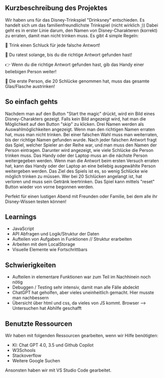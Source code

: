 Kurzbeschreibung des Projektes
- 
Wir haben uns für das Disney-Trinkspiel "Drinksney" entschieden. Es handelt sich um das familienfreundlichste Trinkspiel (nicht wirklich ;)) Dabei geht es in erster Linie darum, den Namen von Disney-Charakteren (korrekt) zu erraten, damit man nicht trinken muss. Es gibt 4 simple Regeln: 

🥤 Trink einen Schluck für jede falsche Antwort!

🤔 Du ratest solange, bis du die richtige Antwort gefunden hast!

👉 Wenn du die richtige Antwort gefunden hast, gib das Handy einer beliebigen Person weiter!

🏁 Die erste Person, die 20 Schlücke genommen hat, muss das gesamte Glas/Flasche austrinken!

So einfach gehts
- 
Nachdem man auf den Button "Start the magic" drückt, wird ein Bild eines Disney-Charakters gezeigt. Falls kein Bild angezeigt wird, hat man die Möglichkeit auf den Button "skip" zu klicken. Drei Namen werden als Auswahlmöglichkeiten angezeigt. Wenn man den richtigen Namen erraten hat, muss man nicht trinken. Bei einer falschen Wahl muss man weiterraten, bis der richtige Namen gefunden wurde. Nach jeder falschen Antwort fragt das Spiel, welcher Spieler an der Reihe war, und man muss den Namen der Person eintragen. Darunter wird angezeigt, wie viele Schlücke die Person trinken muss. Das Handy oder der Laptop muss an die nächste Person weitergegeben werden. Wenn man die Antwort beim ersten Versuch erraten hat, kann das Handy oder der Laptop an eine beliebig ausgewählte Person weitergeben werden. Das Ziel des Spiels ist es, so wenig Schlücke wie möglich trinken zu müssen. Wer bei 20 Schlücken angelangt ist, hat verloren und muss sein Getränk leertrinken. Das Spiel kann mittels "reset" Button wieder von vorne begonnen werden.

Perfekt für einen lustigen Abend mit Freunden oder Familie, bei dem alle ihr Disney-Wissen testen können!

Learnings
- 

- JavaScript
- API Abfragen und Logik/Struktur der Daten
- Aufteilen von Aufgaben in Funktionen // Struktur erarbeiten
- Arbeiten mit dem LocalStorage
- Visuelle Elemente wie Fortschrittbars

Schwierigkeiten
- 

- Aufteilen in elementare Funktionen war zum Teil im Nachhinein noch nötig
- Debuggen / Testing sehr intensiv, damit man alle Fälle abdeckt
- ChatGPT hat geholfen, aber vieles uneinheitlich gemacht. Hier musste man nachbessern
- Übersicht über html und css, da vieles von JS kommt. Browser --> Untersuchen hat Abhilfe geschafft

Benutzte Ressourcen
- 

Wir haben mit folgenden Ressourcen gearbeiten, wenn wir Hilfe benötigten:
- KI: Chat GPT 4.0, 3.5 und Github Copilot
- W3Schools
- Stackoverflow
- Weitere Google Suchen

Ansonsten haben wir mit VS Studio Code gearbeitet.




